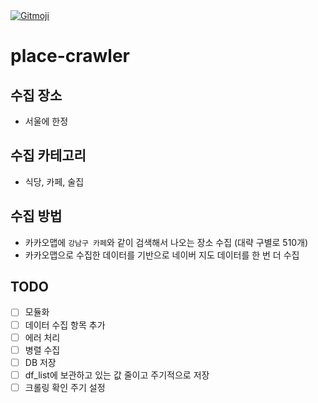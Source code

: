 <a href="https://gitmoji.dev">
  <img
    src="https://img.shields.io/badge/gitmoji-%20😜%20😍-FFDD67.svg?style=flat-square"
    alt="Gitmoji"
  />
</a>

# place-crawler

## 수집 장소

- 서울에 한정

## 수집 카테고리

- 식당, 카페, 술집

## 수집 방법

- 카카오맵에 `강남구 카페`와 같이 검색해서 나오는 장소 수집 (대략 구별로 510개)
- 카카오맵으로 수집한 데이터를 기반으로 네이버 지도 데이터를 한 번 더 수집

## TODO

- [ ] 모듈화
- [ ] 데이터 수집 항목 추가
- [ ] 에러 처리
- [ ] 병렬 수집
- [ ] DB 저장
- [ ] df_list에 보관하고 있는 값 줄이고 주기적으로 저장
- [ ] 크롤링 확인 주기 설정
